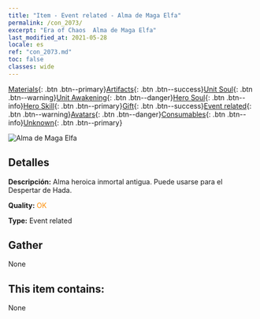 ```yaml
---
title: "Item - Event related - Alma de Maga Elfa"
permalink: /con_2073/
excerpt: "Era of Chaos  Alma de Maga Elfa"
last_modified_at: 2021-05-28
locale: es
ref: "con_2073.md"
toc: false
classes: wide
---
```

 [Materials](/ItemsES/){: .btn .btn--primary}[Artifacts](/ItemsES/Artifacts/){: .btn .btn--success}[Unit Soul](/ItemsES/UnitSoul/){: .btn .btn--warning}[Unit Awakening](/ItemsES/UnitAwakening/){: .btn .btn--danger}[Hero Soul](/ItemsES/HeroSoul/){: .btn .btn--info}[Hero Skill](/ItemsES/HeroSkill/){: .btn .btn--primary}[Gift](/ItemsES/Gift/){: .btn .btn--success}[Event related](/ItemsES/Events/){: .btn .btn--warning}[Avatars](/ItemsES/Avatars/){: .btn .btn--danger}[Consumables](/ItemsES/Consumables/){: .btn .btn--info}[Unknown](/ItemsES/Unknown/){: .btn .btn--primary}

 ![Alma de Maga Elfa](/images/t/juexing_901.jpg)

## Detalles
 **Descripción:** Alma heroica inmortal antigua. Puede usarse para el Despertar de Hada.

 **Quality:** <span style="color: #FF8C00">OK</span>

 **Type:** Event related

## Gather

  None

## This item contains:

  None

